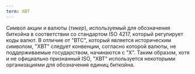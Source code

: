 ```yaml
---
term: XBT
---
```


Символ акции и валюты (*тикер*), используемый для обозначения биткойна в соответствии со стандартом ISO 4217, который регулирует коды валют. В отличие от "BTC", который является историческим символом, "XBT" следует конвенции, согласно которой валюты, не поддерживаемые государством, начинаются с "X". Таким образом, хотя и не официально признанный ISO, "XBT" используется некоторыми организациями для обозначения единиц биткойна.